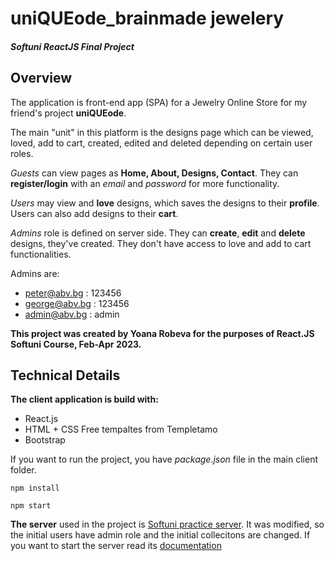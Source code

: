 # uniQUEode_brainmade jewelery
##### Softuni ReactJS Final Project

## Overview

The application is front-end app (SPA) for a Jewelry Online Store for my friend's project **uniQUEode**. 

The main "unit" in this platform is the designs page which can be viewed, loved, add to cart, created, edited and deleted depending on certain user roles.

*Guests* can view pages as **Home, About, Designs, Contact**. They can **register/login** with an *email* and *password* for more functionality.

*Users* may view and **love** designs, which saves the designs to their **profile**. 
Users can also add designs to their **cart**.

*Admins* role is defined on server side. They can **create**, **edit** and **delete** designs, they've created. 
They don't have access to love and add to cart functionalities.

Admins are: 
- peter@abv.bg : 123456
- george@abv.bg : 123456
- admin@abv.bg : admin

**This project was created by Yoana Robeva for the purposes of React.JS Softuni Course, Feb-Apr 2023.**

## Technical Details

**The client application is build with:**
- React.js
- HTML + CSS Free tempaltes from Templetamo
- Bootstrap

If you want to run the project, you have *package.json* file in the main client folder.

``npm install``

``npm start``

**The server** used in the project is [Softuni practice server](https://github.com/softuni-practice-server/softuni-practice-server). 
It was modified, so the initial users have admin role and the initial collecitons are changed. If you want to start the server read its [documentation](https://github.com/softuni-practice-server/softuni-practice-server#readme)
